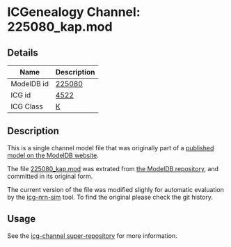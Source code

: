 # ICGenealogy Channel: 225080\_kap.mod

## Details

Name | Description
---- | -----------
ModelDB id | [225080](http://senselab.med.yale.edu/ModelDB/ShowModel.cshtml?model=225080)
ICG id | [4522](http://icg.neurotheory.ox.ac.uk/channels/1/4522)
ICG Class | [K](http://icg.neurotheory.ox.ac.uk/channels/1)

## Description

This is a single channel model file that was originally part of a [published model on the ModelDB website](http://senselab.med.yale.edu/mModelDB/ShowModel.cshtml?model=225080).


The file [225080\_kap.mod](225080_kap.mod) was extrated from [the ModelDB repository](http://senselab.med.yale.edu/ModelDB/ShowModel.cshtml?model=225080), and committed in its original form.

The current version of the file was modified slighly for automatic evaluation by the [icg-nrn-sim](https://github.com/icgenealogy/icg-nrn-sim) tool. To find the original please check the git history.


## Usage

See the [icg-channel super-repository](https://github.com/icgenealogy/icg-channels) for more information.